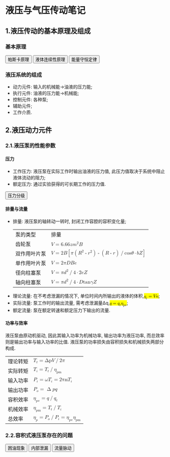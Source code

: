 # 液压与气压传动笔记
<body>
	<h2>1.液压传动的基本原理及组成</h2>
	<h3>基本原理</h3>
		<button type="button" onclick="alert('施加于密封容器内平衡液体中的某一点的压力等值地传递到全部液体的各点.')">帕斯卡原理
		</button>
		<button type="button" onclick="alert('由于理想流体的不可压缩性, 而且流体不会穿过流管的壁, 即质量在运动过程中守恒.')">液体连续性原理
		</button>
		<button type="button" onclick="alert('一般表述为: 能量既不会凭空产生, 也不会凭空消失, 它只会从一种形式转化为另一种形式,或者从一个物体转移到其它物体, 而能量的总量保持不变. 也可以表述为: 一个系统的总能量的改变只能等于传入或者传出该系统的能量的多少. 总能量为系统的机械能、热能及除热能以外的任何内能形式的总和.')">能量守恒定律
		</button>
	<h3>液压系统的组成</h3>
		<ul>
			<li>动力元件: 输入的机械能->油液的压力能;</li>
			<li>执行元件: 油液的压力能->机械能;</li>
			<li>控制元件: 各种泵;</li>
			<li>辅助元件;</li>
			<li>工作介质.</li>
		</ul></body>
<body>
	<h2>2.液压动力元件</h2>
	<h3>2.1.液压泵的性能参数</h3>
	<h4>压力</h4>
		<ul>
			<li>工作压力: 液压泵在实际工作时输出油液的压力值, 此压力值取决于系统中阻止液体流动的阻力;</li>
			<li>额定压力: 通过实验获得的可长期工作的压力值.</li>
		</ul>
		<button type="button" onclick="alert('低压不超过2.5兆帕, 中压不超过8兆帕, 中高压不超过16兆帕, 高压不超过32兆帕, 超高压超过32兆帕.')">压力分级
		</button>
	<h4>排量与流量</h4>
		<ul>
			<li>排量: 液压泵的轴转动一转时, 封闭工作容腔的容积变化量;
			<table>
			<tr><td>泵的类型</td><td>排量</td></tr>
			<tr><td>齿轮泵</td><td><math><mi>V</mi><mo>=</mo><mn>6.66</mn><mi>z</mi><msup><mi>m</mi><mn>2</mn></msup><mi>B</mi></math></td></tr>
			<tr><td>双作用叶片泵</td>
				<td><math>
					<mi>V</mi><mo>=</mo>
					<mn>2</mn><mi>B</mi>
					<mo>[</mo>
					<mi>&pi;</mi>
					<mo>(</mo><msup><mi>R</mi><mn>2</mn></msup><mo>-</mo><msup><mi>r</mi><mn>2</mn></msup><mo>)</mo>
					<mo>-</mo>
					<mo>(</mo><mi>R</mi><mo>-</mo><mi>r</mi><mo>)</mo><mo>/</mo><mi>cos</mi><mi>&theta;</mi><mo>&sdot;</mo><mi>b</mi><mi>Z</mi>
					<mo>]</mo>
					</math></td></tr>
			<tr><td>单作用叶片泵</td>
				<td><math>
					<mi>V</mi><mo>=</mo>
					<mn>2</mn><mi>&pi;</mi><mi>D</mi><mi>B</mi><mi>e</mi>
					</math></td></tr>
			<tr><td>径向柱塞泵</td>
				<td><math>
					<mi>V</mi><mo>=</mo>
					<mi>&pi;</mi><msup><mi>d</mi><mn>2</mn></msup><mo>/</mo><mn>4</mn>
					<mo>&sdot;</mo>
					<mn>2</mn><mi>e</mi><mi>Z</mi>
					</math></td></tr>
			<tr><td>轴向柱塞泵</td>
				<td><math>
					<mi>V</mi><mo>=</mo>
					<mi>&pi;</mi><msup><mi>d</mi><mn>2</mn></msup><mo>/</mo><mn>4</mn>
					<mo>&sdot;</mo>
					<mi>D</mi><mi>tan</mi><mi>&gamma;</mi><mi>Z</mi>
					</math></td></tr>
				</table></li>
		<li>理论流量: 在不考虑泄漏的情况下, 单位时间内所输出的液体的体积,<mark><math><msub><mi>q</mi><mi>t</mi></msub><mo>=</mo><mi>V</mi><mi>n</mi></math></mark>;</li>
		<li>实际流量: 泵工作时的输出流量, 需考虑泄漏量Δq,<mark><math><mi>q</mi><mo>=</mo><msub><mi>q</mi><mi>t</mi></msub><msub><mi>&eta;</mi><mi>pv</mi></msub></math></mark>;</li>
		<li>额定流量: 泵在额定转速和额定压力下输出的流量.</li>
	</ul>
	<h4>功率与效率</h4>
	<p>
	液压泵由原动机驱动, 因此其输入功率为机械功率, 输出功率为液压功率, 而总效率则是输出功率与输入功率的比值. 液压泵的功率损失由容积损失和机械损失两部分构成.
	</p>
	<table>
		<tr><td>理论转矩</td><td><math>
			<msub><mi>T</mi><mi>t</mi></msub><mo>=</mo><mi>&Delta;p</mi><mi>V</mi><mo>/</mo><mn>2</mn><mi>&pi;</mi>
			</math></td></tr>
		<tr><td>实际转矩</td><td><math>
			<msub><mi>T</mi><mi>i</mi></msub><mo>=</mo><msub><mi>T</mi><mi>t</mi></msub><mo>/</mo><msub><mi>&eta;</mi><mi>pm</mi></msub>
			</math></td></tr>
		<tr><td>输入功率</td><td><math>
			<msub><mi>P</mi><mi>i</mi></msub><mo>=</mo><mi>&omega;</mi><msub><mi>T</mi><mi>i</mi></msub><mo>=</mo><mn>2</mn><mi>&pi;n</mi><msub><mi>T</mi><mi>i</mi></msub>
			</math></td></tr>
		<tr><td>输出功率</td><td><math>
			<msub><mi>P</mi><mi>o</mi></msub><mo>=</mo><mo>&Delta;</mo><mi>p</mi><mi>q</mi>
			</math></td></tr>
		<tr><td>容积效率</td><td><math>
			<msub><mi>&eta;</mi><mi>pv</mi></msub><mo>=</mo><mi>q</mi><mo>/</mo><msub><mi>q</mi><mi>t</mi></msub>
			</math></td></tr>
		<tr><td>机械效率</td><td><math>
			<msub><mi>&eta;</mi><mi>pm</mi></msub><mo>=</mo><msub><mi>T</mi><mi>t</mi></msub><mo>/</mo><msub><mi>T</mi><mi>i</mi></msub>
			</math></td></tr>
		<tr><td>总效率</td><td><math>
			<msub><mi>&eta;</mi><mi>p</mi></msub><mo>=</mo><msub><mi>P</mi><mi>o</mi></msub><mo>/</mo><msub><mi>P</mi><mi>i</mi></msub><mo>=</mo><msub><mi>&eta;</mi><mi>pv</mi></msub><msub><mi>&eta;</mi><mi>pm</mi></msub>
			</math></td></tr>
	</table>
	<h3>2.2.容积式液压泵存在的问题</h3>
		<button type="button" onclick="alert('为了保证液压泵正常工作, 泵的吸、压油腔必须可靠地隔开，而泵的密闭工作容积在吸油终了向压油腔转移过程中, 当密闭工作容积既不与吸油腔相通, 又不与压油腔相通时, 就形成了封油的容积; 若此封油容积的大小发生变化时, 封闭在容积内的液压油受到了挤压或扩张, 在封油容积内就产生局部的高压或气穴, 于是就产生了困油现象.')">困油现象
		</button>
		<button type="button" onclick="alert('液压泵内相对运动件大部分是采取间隙密封的密封方式, 压油腔的高压油必然经过此间隙流向吸油腔或其它低压处, 从而形成了内泄漏.')">内部泄漏
		</button>
		<button type="button" onclick="alert('指泵瞬时输出流量随时间而变化. 流量脉动直接影响系统工作的平稳性, 引起压力脉动, 使系统产生振动和噪声.')">流量脉动
		</button>
</body>
